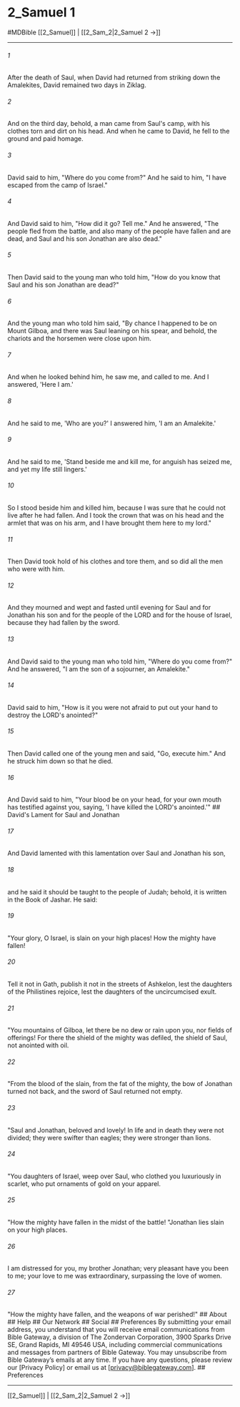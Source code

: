# 2_Samuel 1
#MDBible
[[2_Samuel]] | [[2_Sam_2|2_Samuel 2 →]]

***


###### 1 
After the death of Saul, when David had returned from striking down the Amalekites, David remained two days in Ziklag. 

###### 2 
And on the third day, behold, a man came from Saul's camp, with his clothes torn and dirt on his head. And when he came to David, he fell to the ground and paid homage. 

###### 3 
David said to him, "Where do you come from?" And he said to him, "I have escaped from the camp of Israel." 

###### 4 
And David said to him, "How did it go? Tell me." And he answered, "The people fled from the battle, and also many of the people have fallen and are dead, and Saul and his son Jonathan are also dead." 

###### 5 
Then David said to the young man who told him, "How do you know that Saul and his son Jonathan are dead?" 

###### 6 
And the young man who told him said, "By chance I happened to be on Mount Gilboa, and there was Saul leaning on his spear, and behold, the chariots and the horsemen were close upon him. 

###### 7 
And when he looked behind him, he saw me, and called to me. And I answered, 'Here I am.' 

###### 8 
And he said to me, 'Who are you?' I answered him, 'I am an Amalekite.' 

###### 9 
And he said to me, 'Stand beside me and kill me, for anguish has seized me, and yet my life still lingers.' 

###### 10 
So I stood beside him and killed him, because I was sure that he could not live after he had fallen. And I took the crown that was on his head and the armlet that was on his arm, and I have brought them here to my lord." 

###### 11 
Then David took hold of his clothes and tore them, and so did all the men who were with him. 

###### 12 
And they mourned and wept and fasted until evening for Saul and for Jonathan his son and for the people of the LORD and for the house of Israel, because they had fallen by the sword. 

###### 13 
And David said to the young man who told him, "Where do you come from?" And he answered, "I am the son of a sojourner, an Amalekite." 

###### 14 
David said to him, "How is it you were not afraid to put out your hand to destroy the LORD's anointed?" 

###### 15 
Then David called one of the young men and said, "Go, execute him." And he struck him down so that he died. 

###### 16 
And David said to him, "Your blood be on your head, for your own mouth has testified against you, saying, 'I have killed the LORD's anointed.'" ## David's Lament for Saul and Jonathan 

###### 17 
And David lamented with this lamentation over Saul and Jonathan his son, 

###### 18 
and he said it should be taught to the people of Judah; behold, it is written in the Book of Jashar. He said: 

###### 19 
"Your glory, O Israel, is slain on your high places! How the mighty have fallen! 

###### 20 
Tell it not in Gath, publish it not in the streets of Ashkelon, lest the daughters of the Philistines rejoice, lest the daughters of the uncircumcised exult. 

###### 21 
"You mountains of Gilboa, let there be no dew or rain upon you, nor fields of offerings! For there the shield of the mighty was defiled, the shield of Saul, not anointed with oil. 

###### 22 
"From the blood of the slain, from the fat of the mighty, the bow of Jonathan turned not back, and the sword of Saul returned not empty. 

###### 23 
"Saul and Jonathan, beloved and lovely! In life and in death they were not divided; they were swifter than eagles; they were stronger than lions. 

###### 24 
"You daughters of Israel, weep over Saul, who clothed you luxuriously in scarlet, who put ornaments of gold on your apparel. 

###### 25 
"How the mighty have fallen in the midst of the battle! "Jonathan lies slain on your high places. 

###### 26 
I am distressed for you, my brother Jonathan; very pleasant have you been to me; your love to me was extraordinary, surpassing the love of women. 

###### 27 
"How the mighty have fallen, and the weapons of war perished!" ## About ## Help ## Our Network ## Social ## Preferences By submitting your email address, you understand that you will receive email communications from Bible Gateway, a division of The Zondervan Corporation, 3900 Sparks Drive SE, Grand Rapids, MI 49546 USA, including commercial communications and messages from partners of Bible Gateway. You may unsubscribe from Bible Gateway&rsquo;s emails at any time. If you have any questions, please review our [Privacy Policy] or email us at [privacy@biblegateway.com]. ## Preferences

***

[[2_Samuel]] | [[2_Sam_2|2_Samuel 2 →]]
